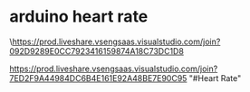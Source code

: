 # arduino heart rate
\https://prod.liveshare.vsengsaas.visualstudio.com/join?092D9289E0CC7923416159874A18C73DC1D8

https://prod.liveshare.vsengsaas.visualstudio.com/join?7ED2F9A44984DC6B4E161E92A48BE7E90C95
"#Heart Rate" 
